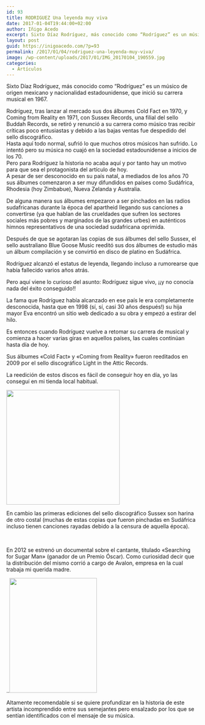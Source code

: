 ```yaml
---
id: 93
title: RODRIGUEZ Una leyenda muy viva
date: 2017-01-04T19:44:00+02:00
author: Iñigo Acedo
excerpt: Sixto Díaz Rodríguez, más conocido como “Rodríguez” es un músico de origen mexicano y nacionalidad estadounidense, que inició su carrera musical en 1967.
layout: post
guid: https://inigoacedo.com/?p=93
permalink: /2017/01/04/rodriguez-una-leyenda-muy-viva/
image: /wp-content/uploads/2017/01/IMG_20170104_190559.jpg
categories:
  - Artículos
---
```

Sixto Díaz Rodríguez, más conocido como “Rodríguez” es un músico de origen mexicano y nacionalidad estadounidense, que inició su carrera musical en 1967. <!--more-->

  
Rodríguez, tras lanzar al mercado sus dos álbumes Cold Fact en 1970, y Coming from Reality en 1971, con Sussex Records, una filial del sello Buddah Records, se retiró y renunció a su carrera como músico tras recibir críticas poco entusiastas y debido a las bajas ventas fue despedido del sello discográfico.  
Hasta aquí todo normal, sufrió lo que muchos otros músicos han sufrido. Lo intentó pero su música no cuajó en la sociedad estadounidense a inicios de los 70.  
Pero para Rodríguez la historia no acaba aquí y por tanto hay un motivo para que sea el protagonista del artículo de hoy.  
A pesar de ser desconocido en su país natal, a mediados de los años 70 sus álbumes comenzaron a ser muy difundidos en países como Sudáfrica, Rhodesia (hoy Zimbabue), Nueva Zelanda y Australia.

De alguna manera sus álbumes empezaron a ser pinchados en las radios sudafricanas durante la época del apartheid llegando sus canciones a convertirse (ya que hablan de las crueldades que sufren los sectores sociales más pobres y marginados de las grandes urbes) en auténticos himnos representativos de una sociedad sudafricana oprimida.

Después de que se agotaran las copias de sus álbumes del sello Sussex, el sello australiano Blue Goose Music reeditó sus dos álbumes de estudio más un álbum compilación y se convirtió en disco de platino en Sudáfrica.

Rodríguez alcanzó el estatus de leyenda, llegando incluso a rumorearse que había fallecido varios años atrás.

Pero aquí viene lo curioso del asunto: Rodríguez sigue vivo, ¡¡y no conocía nada del éxito conseguido!!

La fama que Rodríguez había alcanzado en ese país le era completamente desconocida, hasta que en 1998 (sí, sí, casi 30 años después!) su hija mayor Eva encontró un sitio web dedicado a su obra y empezó a estirar del hilo.

Es entonces cuando Rodríguez vuelve a retomar su carrera de musical y comienza a hacer varias giras en aquellos países, las cuales continúan hasta día de hoy.

Sus álbumes &#171;Cold Fact&#187; y &#171;Coming from Reality&#187; fueron reeditados en 2009 por el sello discográfico Light in the Attic Records.

La reedición de estos discos es fácil de conseguir hoy en día, yo las conseguí en mi tienda local habitual.

[<img class="alignnone size-medium wp-image-112" src="https://inigoacedo.com/wp-content/uploads/2017/01/ScreenHunter_8-297x300.jpg" alt="" width="297" height="300" srcset="https://inigoacedo.com/wp-content/uploads/2017/01/ScreenHunter_8-297x300.jpg 297w, https://inigoacedo.com/wp-content/uploads/2017/01/ScreenHunter_8-100x100.jpg 100w, https://inigoacedo.com/wp-content/uploads/2017/01/ScreenHunter_8.jpg 428w" sizes="(max-width: 297px) 100vw, 297px" />](https://inigoacedo.com/wp-content/uploads/2017/01/ScreenHunter_8.jpg)

En cambio las primeras ediciones del sello discográfico Sussex son harina de otro costal (muchas de estas copias que fueron pinchadas en Sudáfrica incluso tienen canciones rayadas debido a la censura de aquella época).

&nbsp;

En 2012 se estrenó un documental sobre el cantante, titulado &#171;Searching for Sugar Man&#187; (ganador de un Premio Óscar). Como curiosidad decir que la distribución del mismo corrió a cargo de Avalon, empresa en la cual trabaja mi querida madre.

..[<img class="alignnone size-medium wp-image-94" src="https://inigoacedo.com/wp-content/uploads/2017/01/ScreenHunter_4-229x300.jpg" alt="" width="229" height="300" srcset="https://inigoacedo.com/wp-content/uploads/2017/01/ScreenHunter_4-229x300.jpg 229w, https://inigoacedo.com/wp-content/uploads/2017/01/ScreenHunter_4.jpg 302w" sizes="(max-width: 229px) 100vw, 229px" />](https://inigoacedo.com/wp-content/uploads/2017/01/ScreenHunter_4.jpg)

Altamente recomendable si se quiere profundizar en la historia de este artista incomprendido entre sus semejantes pero ensalzado por los que se sentían identificados con el mensaje de su música.

&nbsp;